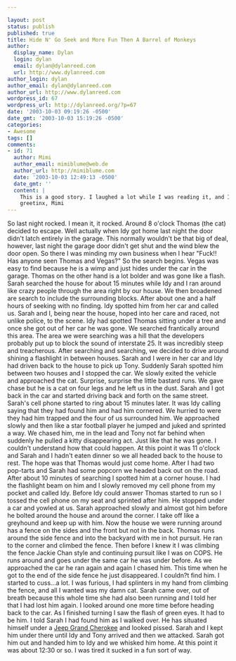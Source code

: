```yaml
---

layout: post
status: publish
published: true
title: Hide N' Go Seek and More Fun Then A Barrel of Monkeys
author:
  display_name: Dylan
  login: dylan
  email: dylan@dylanreed.com
  url: http://www.dylanreed.com
author_login: dylan
author_email: dylan@dylanreed.com
author_url: http://www.dylanreed.com
wordpress_id: 67
wordpress_url: http://dylanreed.org/?p=67
date: '2003-10-03 09:19:26 -0500'
date_gmt: '2003-10-03 15:19:26 -0500'
categories:
- Awesome
tags: []
comments:
- id: 71
  author: Mimi
  author_email: mimiblume@web.de
  author_url: http://mimiblume.com
  date: '2003-10-03 12:49:13 -0500'
  date_gmt: ''
  content: |
    This is a good story. I laughed a lot while I was reading it, and I was biting my nails....I think it would be a good short movie as well ;-)
    greetinx, Mimi
---
```


So last night rocked. I mean it, it rocked. Around 8 o'clock Thomas (the cat) decided to escape. Well actually when Idy got home last night the door didn't latch entirely in the garage. This normally wouldn't be that big of deal, however, last night the garage door didn't get shut and the wind blew the door open. So there I was minding my own business when I hear "Fuck!! Has anyone seen Thomas and Vegas?" So the search begins. Vegas was easy to find because he is a wimp and just hides under the car in the garage. Thomas on the other hand is a lot bolder and was gone like a flash. Sarah searched the house for about 15 minutes while Idy and I ran around like crazy people through the area right by our house. We then broadened are search to include the surrounding blocks. After about one and a half hours of seeking with no finding. Idy spotted him from her car and called us. Sarah and I, being near the house, hoped into her care and raced, not unlike police, to the scene. Idy had spotted Thomas sitting under a tree and once she got out of her car he was gone. We searched frantically around this area. The area we were searching was a hill that the developers probably put up to block the sound of interstate 25. It was incredibly steep and treacherous. After searching and searching, we decided to drive around shining a flashlight in between houses. Sarah and I were in her car and Idy had driven back to the house to pick up Tony. Suddenly Sarah spotted him between two houses and I stopped the car. We slowly exited the vehicle and approached the cat. Surprise, surprise the little bastard runs. We gave chase but he is a cat on four legs and he left us in the dust. Sarah and I got back in the car and started driving back and forth on the same street. Sarah's cell phone started to ring about 15 minutes later. It was Idy calling saying that they had found him and had him cornered. We hurried to were they had him trapped and the four of us surrounded him. We approached slowly and then like a star football player he jumped and juked and sprinted a way. We chased him, me in the lead and Tony not far behind when suddenly he pulled a kitty disappearing act. Just like that he was gone. I couldn't understand how that could happen. At this point it was 11 o'clock and Sarah and I hadn't eaten dinner so we all headed back to the house to rest. The hope was that Thomas would just come home. After I had two pop-tarts and Sarah had some popcorn we headed back out on the road. After about 10 minutes of searching I spotted him at a corner house. I had the flashlight beam on him and I slowly removed my cell phone from my pocket and called Idy. Before Idy could answer Thomas started to run so I tossed the cell phone on my seat and sprinted after him. He stopped under a car and yowled at us. Sarah approached slowly and almost got him before he bolted around the house and around the corner. I take off like a greyhound and keep up with him. Now the house we were running around has a fence on the sides and the front but not in the back. Thomas runs around the side fence and into the backyard with me in hot pursuit. He ran to the corner and climbed the fence. Then before I knew it I was climbing the fence Jackie Chan style and continuing pursuit like I was on COPS. He runs around and goes under the same car he was under before. As we approached the car he ran again and again I chased him. This time when he got to the end of the side fence he just disappeared. I couldn?t find him. I started to cuss...a lot. I was furious, I had splinters in my hand from climbing the fence, and all I wanted was my damn cat. Sarah came over, out of breath because this whole time she had also been running and I told her that I had lost him again. I looked around one more time before heading back to the car. As I finished turning I saw the flash of green eyes. It had to be him. I told Sarah I had found him as I walked over. He has situated himself under a [Jeep Grand Cherokee][1] and looked pissed. Sarah and I kept him under there until Idy and Tony arrived and then we attacked. Sarah got him out and handed him to Idy and we whisked him home. At this point it was about 12:30 or so. I was tired it sucked in a fun sort of way.

   [1]: http://www.jeep.com/grand_cherokee/index.html?context=homepage&type=main

